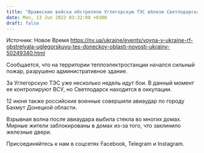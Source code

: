 ```yaml
---
title: "Вражеские войска обстреляли Углегорскую ТЭС вблизи Светлодарска"
date: Mon, 13 Jun 2022 03:32:00 +0300
draft: false
---
```

Источник: Новое Время https://nv.ua/ukraine/events/voyna-v-ukraine-rf-obstrelyala-uglegorskuyu-tes-doneckoy-oblasti-novosti-ukrainy-50249340.html


Сообщается, что на территории теплоэлектростанции начался сильный пожар, разрушено административное здание.

За Углегорскую ТЭС уже несколько недель идут бои. В данный момент ее контролируют ВСУ, но Светлодарск находится в оккупации.

12 июня также российские военные совершили авиаудар по городу Бахмут Донецкой области.

Взрывная волна после авиаудара выбила стекла во многих домах. Мирные жители заблокированы в домах из-за того, что заклинило железные двери.

Присоединяйтесь к нам в соцсетях Facebook, Telegram и Instagram.
